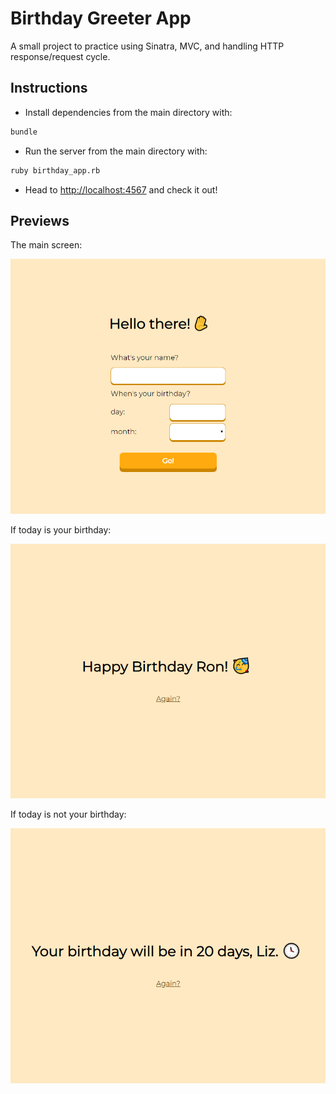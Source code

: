 # Birthday Greeter App

A small project to practice using Sinatra, MVC, and handling HTTP response/request cycle.

## Instructions

- Install dependencies from the main directory with:

```bash
bundle
```

- Run the server from the main directory with:

```bash
ruby birthday_app.rb
```

- Head to <http://localhost:4567> and check it out!

## Previews

The main screen:

![Main screen](images/screen1.png)

If today is your birthday:

![Birthday screen](images/screen2.png)

If today is not your birthday:

![Countdown screen](images/screen3.png)